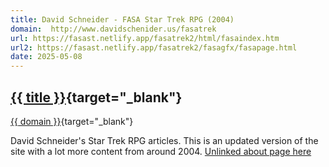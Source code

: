 ```yaml
---
title: David Schneider - FASA Star Trek RPG (2004)
domain:  http://www.davidschenider.us/fasatrek
url: https://fasast.netlify.app/fasatrek2/html/fasaindex.htm
url2: https://fasast.netlify.app/fasatrek2/fasagfx/fasapage.html
date: 2025-05-08
---
```

## [{{ title }}]({{url}}){target="_blank"}
[{{ domain }}]({{url}}){target="_blank"}

David Schneider's Star Trek RPG articles. This is an updated version of the site with a lot more content from around 2004. [Unlinked about page here]({{url2}})